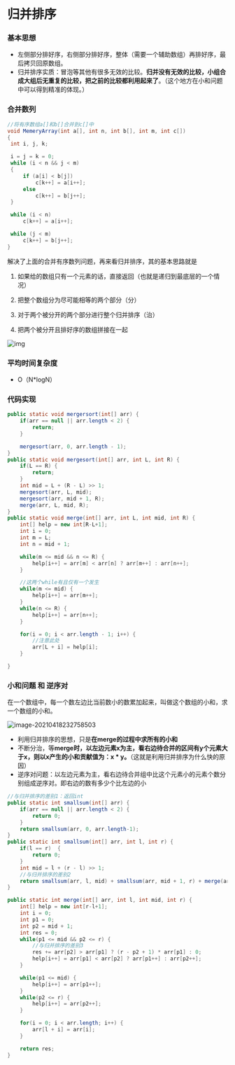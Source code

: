 # 归并排序

### 基本思想

- 左侧部分排好序，右侧部分排好序，整体（需要一个辅助数组）再排好序，最后拷贝回原数组。
- 归并排序实质：冒泡等其他有很多无效的比较。**归并没有无效的比较，小组合成大组后无重复的比较，把之前的比较都利用起来了**。（这个地方在小和问题中可以得到精准的体现。）

### 合并数列

```java
//将有序数组a[]和b[]合并到c[]中
void MemeryArray(int a[], int n, int b[], int m, int c[])
{
 int i, j, k;

 i = j = k = 0;
 while (i < n && j < m)
 {
     if (a[i] < b[j])
         c[k++] = a[i++];
     else
         c[k++] = b[j++];
 }

 while (i < n)
     c[k++] = a[i++];

 while (j < m)
     c[k++] = b[j++];
}
```

解决了上面的合并有序数列问题，再来看归并排序，其的基本思路就是

1. 如果给的数组只有一个元素的话，直接返回（也就是递归到最底层的一个情况）

2. 把整个数组分为尽可能相等的两个部分（分）

3. 对于两个被分开的两个部分进行整个归并排序（治）

4. 把两个被分开且排好序的数组拼接在一起

![img](https://pic2.zhimg.com/80/v2-6639ef7ed441b0e2b7a71ee202e3ad05_720w.jpg)

### 平均时间复杂度

- O（N*logN）

### 代码实现

```java
public static void mergersort(int[] arr) {
    if(arr == null || arr.length < 2) {
        return;
    }

    mergesort(arr, 0, arr.length - 1);
}
public static void mergesort(int[] arr, int L, int R) {
    if(L == R) {
        return;
    }
    int mid = L + (R - L) >> 1;
    mergesort(arr, L, mid);
    mergesort(arr, mid + 1, R);
    merge(arr, L, mid, R);
}
public static void merge(int[] arr, int L, int mid, int R) {
    int[] help = new int[R-L+1];
    int i = 0;
    int m = L;
    int n = mid + 1;

    while(m <= mid && n <= R) {
        help[i++] = arr[m] < arr[n] ? arr[m++] : arr[n++];
    }

    //这两个while有且仅有一个发生
    while(m <= mid) {
        help[i++] = arr[m++];
    }
    while(n <= R) {
        help[i++] = arr[n++];
    }

    for(i = 0; i < arr.length - 1; i++) {
        //注意此处
        arr[L + i] = help[i];
    }

}
```

### 小和问题 和 逆序对

在一个数组中，每一个数左边比当前数小的数累加起来，叫做这个数组的小和，求一个数组的小和。

![image-20210418232758503](https://gitee.com/HappyBinbin/pcigo/raw/master/pic/20210418232759.png)

- 利用归并排序的思想，只是**在merge的过程中求所有的小和**
- 不断分治，等**merge时，以左边元素x为主，看右边待合并的区间有y个元素大于x，则以x产生的小和贡献值为：x \* y。**（这就是利用归并排序为什么快的原因）
- 逆序对问题：以左边元素为主，看右边待合并组中比这个元素小的元素个数分别组成逆序对。即右边的数有多少个比左边的小

```java
//与归并排序的差别1：返回int
public static int smallsum(int[] arr) {
    if(arr == null || arr.length < 2) {
        return 0;
    }
    return smallsum(arr, 0, arr.length-1);
}
public static int smallsum(int[] arr, int l, int r) {
    if(l == r)  {
        return 0;
    }
    int mid = l + (r - l) >> 1;
    //与归并排序的差别2
    return smallsum(arr, l, mid) + smallsum(arr, mid + 1, r) + merge(arr, l, mid, r);
}

public static int merge(int[] arr, int l, int mid, int r) {
    int[] help = new int[r-l+1];
    int i = 0;
    int p1 = 0;
    int p2 = mid + 1;
    int res = 0;
    while(p1 <= mid && p2 <= r) {
        //与归并排序的差别3
        res += arr[p2] > arr[p1] ? (r - p2 + 1) * arr[p1] : 0;
        help[i++] = arr[p1] < arr[p2] ? arr[p1++] : arr[p2++];
    }

    while(p1 <= mid) {
        help[i++] = arr[p1++];
    }
    while(p2 <= r) {
        help[i++] = arr[p2++];
    }

    for(i = 0; i < arr.length; i++) {
        arr[l + i] = arr[i];
    }

    return res;
}
```

















